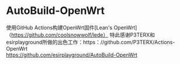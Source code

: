 # AutoBuild-OpenWrt

使用GitHub Actions构建OpenWrt固件[Lean's OpenWrt]（https://github.com/coolsnowwolf/lede）
特此感谢P3TERX和esirplayground所做的出色工作：https：//github.com/P3TERX/Actions-OpenWrt
                                            https://github.com/esirplayground/AutoBuild-OpenWrt
